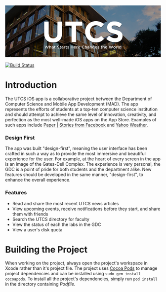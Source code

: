 ![](/Meta/readme_header.png)

[![Build Status](https://travis-ci.com/txcsmad/UTCS-iOS.svg?token=1o9Avy4mGixFuRg9knBP&branch=master)](https://magnum.travis-ci.com/txcsmad/UTCS-iOS)

# Introduction

The UTCS iOS app is a collaborative project between the Department of Computer Science and Mobile App Development (MAD). The app represents the efforts of students at a top-ten computer science institution and should attempt to achieve the same level of innovation, creativity, and perfection as the most well-made iOS apps on the App Store. Examples of such apps include [Paper | Stories from Facebook](https://www.facebook.com/paper) and [Yahoo Weather](https://itunes.apple.com/us/app/yahoo-weather/id628677149?mt=8).


### Design First

The app was built "design-first", meaning the user interface has been crafted in such a way as to provide the most immersive and beautiful experience for the user. For example, at the heart of every screen in the app is an image of the Gates-Dell Complex. The experience is very personal, the GDC is a point of pride for both students and the department alike. New features should be developed in the same manner, "design-first", to enhance the overall experience.


### Features

  * Read and share the most recent UTCS news articles
  * View upcoming events, receive notifications before they start, and share them with friends
  * Search the UTCS directory for faculty
  * View the status of each the labs in the GDC
  * View a user's disk quota

# Building the Project

When working on the project, always open the project's workspace in Xcode rather than it's project file. The project uses [Cocoa Pods](http://cocoapods.org/) to manage project dependencies and can be installed using ```sudo gem install cocoapods```. To install all the project's dependencies, simply run ```pod install``` in the directory containing _Podfile_.

